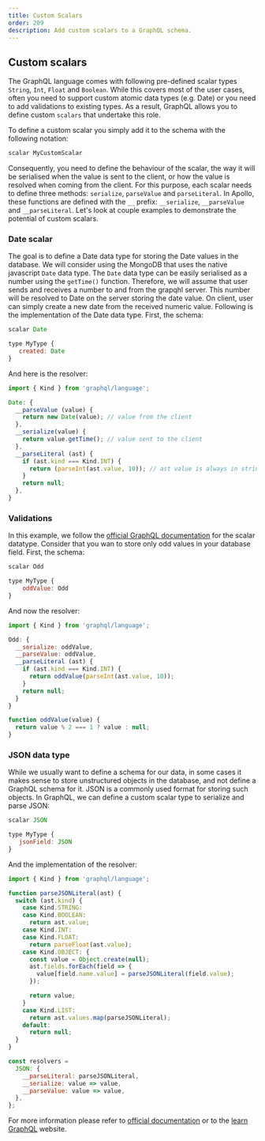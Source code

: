 ```yaml
---
title: Custom Scalars
order: 209
description: Add custom scalars to a GraphQL schema.
---
```


## Custom scalars

The GraphQL language comes with following pre-defined scalar types `String`,
`Int`, `Float` and `Boolean`. While this covers most of the user cases, often
you need to support custom atomic data types (e.g. Date) or you need to add validations
to existing types. As a result, GraphQL allows you to define custom `scalars`
that undertake this role.

To define a custom scalar you simply add it to the schema with the following notation:

```js
scalar MyCustomScalar
```

Consequently, you need to define the behaviour of the scalar, the way it will be serialised
when the value is sent to the client, or how the value is resolved when coming from the client.
For this purpose, each scalar needs to define three methods: `serialize`, `parseValue` and `parseLiteral`.
In Apollo, these functions are defined with the `__` prefix: `__serialize`, `__parseValue` and `__parseLiteral`.
Let's look at couple examples to demonstrate the potential of custom scalars.

### Date scalar

The goal is to define a Date data type for storing the Date values in the database.
We will consider using the MongoDB that uses the native javascript `Date` data type. The `Date` data type
can be easily serialised as a number using the `getTime()` function. Therefore, we will assume that
user sends and receives a number to and from the grapqhl server. This number will be resolved to Date on the server
storing the date value. On client, user can simply create a new date from the received numeric value. Following is the
implementation of the Date data type. First, the schema:

```js
scalar Date

type MyType {
   created: Date
}
```

And here is the resolver:

```js
import { Kind } from 'graphql/language';

Date: {
  __parseValue (value) {
    return new Date(value); // value from the client
  },
  __serialize(value) {
    return value.getTime(); // value sent to the client
  },
  __parseLiteral (ast) {
    if (ast.kind === Kind.INT) {
      return (parseInt(ast.value, 10)); // ast value is always in string format
    }
    return null;
  },
}
```

### Validations

In this example, we follow the [official GraphQL documentation](http://graphql.org/docs/api-reference-type-system/) for the scalar datatype.
Consider that you wan to store only odd values in your database field. First, the schema:

```js
scalar Odd

type MyType {
    oddValue: Odd
}
```

And now the resolver:

```js
import { Kind } from 'graphql/language';

Odd: {
  __serialize: oddValue,
  __parseValue: oddValue,
  __parseLiteral (ast) {
    if (ast.kind === Kind.INT) {
      return oddValue(parseInt(ast.value, 10));
    }
    return null;
  }
}

function oddValue(value) {
  return value % 2 === 1 ? value : null;
}
```

### JSON data type

While we usually want to define a schema for our data, in some cases it makes sense to store unstructured objects in the database, and not define a GraphQL schema for it. JSON is a commonly used format for storing such objects.
In GraphQL, we can define a custom scalar type to serialize and parse JSON:


```js
scalar JSON

type MyType {
   jsonField: JSON
}
```

And the implementation of the resolver:

```js
import { Kind } from 'graphql/language';

function parseJSONLiteral(ast) {
  switch (ast.kind) {
    case Kind.STRING:
    case Kind.BOOLEAN:
      return ast.value;
    case Kind.INT:
    case Kind.FLOAT:
      return parseFloat(ast.value);
    case Kind.OBJECT: {
      const value = Object.create(null);
      ast.fields.forEach(field => {
        value[field.name.value] = parseJSONLiteral(field.value);
      });

      return value;
    }
    case Kind.LIST:
      return ast.values.map(parseJSONLiteral);
    default:
      return null;
  }
}

const resolvers =
  JSON: {
    __parseLiteral: parseJSONLiteral,
    __serialize: value => value,
    __parseValue: value => value,
  },
};
```

For more information please refer to [official documentation](http://graphql.org/docs/api-reference-type-system/) or
to the [learn GraphQL](https://github.com/mugli/learning-graphql/blob/master/7.%20Deep%20Dive%20into%20GraphQL%20Type%20System.md) website.
